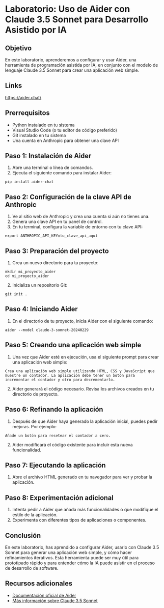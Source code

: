 # Laboratorio: Uso de Aider con Claude 3.5 Sonnet para Desarrollo Asistido por IA

## Objetivo

En este laboratorio, aprenderemos a configurar y usar Aider, una herramienta de programación asistida por IA, en conjunto con el modelo de lenguaje Claude 3.5 Sonnet para crear una aplicación web simple.

## Links

https://aider.chat/

## Prerrequisitos

- Python instalado en tu sistema
- Visual Studio Code (o tu editor de código preferido)
- Git instalado en tu sistema
- Una cuenta en Anthropic para obtener una clave API

## Paso 1: Instalación de Aider

1. Abre una terminal o línea de comandos.
2. Ejecuta el siguiente comando para instalar Aider:

```
pip install aider-chat
```

## Paso 2: Configuración de la clave API de Anthropic

1. Ve al sitio web de Anthropic y crea una cuenta si aún no tienes una.
2. Genera una clave API en tu panel de control.
3. En tu terminal, configura la variable de entorno con tu clave API:

```
export ANTHROPIC_API_KEY=tu_clave_api_aquí
```

## Paso 3: Preparación del proyecto

1. Crea un nuevo directorio para tu proyecto:

```
mkdir mi_proyecto_aider
cd mi_proyecto_aider
```

2. Inicializa un repositorio Git:

```
git init .
```

## Paso 4: Iniciando Aider

1. En el directorio de tu proyecto, inicia Aider con el siguiente comando:

```
aider --model claude-3-sonnet-20240229
```

## Paso 5: Creando una aplicación web simple

1. Una vez que Aider esté en ejecución, usa el siguiente prompt para crear una aplicación web simple:

```
Crea una aplicación web simple utilizando HTML, CSS y JavaScript que muestre un contador. La aplicación debe tener un botón para incrementar el contador y otro para decrementarlo.
```

2. Aider generará el código necesario. Revisa los archivos creados en tu directorio de proyecto.

## Paso 6: Refinando la aplicación

1. Después de que Aider haya generado la aplicación inicial, puedes pedir mejoras. Por ejemplo:

```
Añade un botón para resetear el contador a cero.
```

2. Aider modificará el código existente para incluir esta nueva funcionalidad.

## Paso 7: Ejecutando la aplicación

1. Abre el archivo HTML generado en tu navegador para ver y probar la aplicación.

## Paso 8: Experimentación adicional

1. Intenta pedir a Aider que añada más funcionalidades o que modifique el estilo de la aplicación.
2. Experimenta con diferentes tipos de aplicaciones o componentes.

## Conclusión

En este laboratorio, has aprendido a configurar Aider, usarlo con Claude 3.5 Sonnet para generar una aplicación web simple, y cómo hacer refinamientos iterativos. Esta herramienta puede ser muy útil para prototipado rápido y para entender cómo la IA puede asistir en el proceso de desarrollo de software.

## Recursos adicionales

- [Documentación oficial de Aider](https://aider.chat/)
- [Más información sobre Claude 3.5 Sonnet](https://www.anthropic.com)
